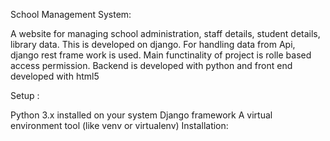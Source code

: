 School Management System:

A website for managing school administration, staff details, student details, library data. This is developed on django. For handling  data from Api, django rest frame work is used.
Main functinality of project is rolle based access permission. 
Backend is developed with python and front end developed with html5

Setup :

Python 3.x installed on your system
Django framework
A virtual environment tool (like venv or virtualenv) Installation:
